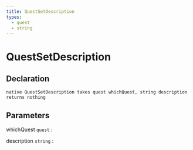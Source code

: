 ```yaml
---
title: QuestSetDescription
types:
  - quest
  - string
---
```


# QuestSetDescription

## Declaration

```jass
native QuestSetDescription takes quest whichQuest, string description returns nothing
```

## Parameters
whichQuest `quest`
: 

description `string`
: 
